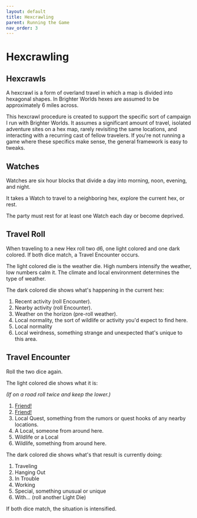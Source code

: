 ```yaml
---
layout: default
title: Hexcrawling
parent: Running the Game
nav_order: 3
---
```


# Hexcrawling

## Hexcrawls

A hexcrawl is a form of overland travel in which a map is divided into hexagonal shapes. In Brighter Worlds hexes are assumed to be approximately 6 miles across.

This hexcrawl procedure is created to support the specific sort of campaign I run with Brighter Worlds. It assumes a significant amount of travel, isolated adventure sites on a hex map, rarely revisiting the same locations, and interacting with a recurring cast of fellow travelers. If you're not running a game where these specifics make sense, the general framework is easy to tweaks.

## Watches

Watches are six hour blocks that divide a day into morning, noon, evening, and night.

It takes a Watch to travel to a neighboring hex, explore the current hex, or rest.

The party must rest for at least one Watch each day or become deprived.

## Travel Roll

When traveling to a new Hex roll two d6, one light colored and one dark colored. If both dice match, a Travel Encounter occurs.

The light colored die is the weather die. High numbers intensify the weather, low numbers calm it. The climate and local environment determines the type of weather.

The dark colored die shows what's happening in the current hex:

1.	Recent activity (roll Encounter).
2.	Nearby activity (roll Encounter).
3.	Weather on the horizon (pre-roll weather).
4.	Local normality, the sort of wildlife or activity you'd expect to find here.
5.	Local normality
6.	Local weirdness, something strange and unexpected that's unique to this area.

## Travel Encounter

Roll the two dice again.

The light colored die shows what it is:

*(If on a road roll twice and keep the lower.)*

1.	[Friend!](/Running/Friends)
2.	[Friend!](/Running/Friends)
3.	Local Quest, something from the rumors or quest hooks of any nearby locations.
4.	A Local, someone from around here.
5.	Wildlife or a Local
6.	Wildlife, something from around here.

The dark colored die shows what's that result is currently doing:

1.	Traveling
2.	Hanging Out
3.	In Trouble
4.	Working
5.	Special, something unusual or unique
6.	With… (roll another Light Die)

If both dice match, the situation is intensified.
